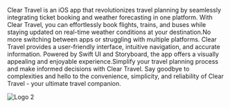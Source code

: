 Clear Travel is an iOS app that revolutionizes travel planning by seamlessly integrating ticket booking and weather forecasting in one platform. With Clear Travel, you can effortlessly book flights, trains, and buses while staying updated on real-time weather conditions at your destination.No more switching between apps or struggling with multiple platforms. Clear Travel provides a user-friendly interface, intuitive navigation, and accurate information. Powered by Swift UI and Storyboard, the app offers a visually appealing and enjoyable experience.Simplify your travel planning process and make informed decisions with Clear Travel. Say goodbye to complexities and hello to the convenience, simplicity, and reliability of Clear Travel - your ultimate travel companion.



![Logo 2](https://github.com/aayushibhansali/Clear-Travel/assets/88921048/16b1aebe-5e7a-4635-b20f-4a45168ef7a3)
